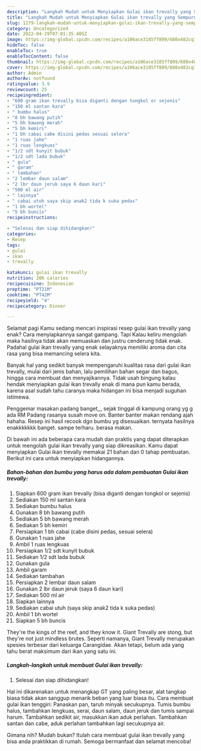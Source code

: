 ```yaml
---
description: "Langkah Mudah untuk Menyiapkan Gulai ikan trevally yang Sempurna "
title: "Langkah Mudah untuk Menyiapkan Gulai ikan trevally yang Sempurna "
slug: 1279-langkah-mudah-untuk-menyiapkan-gulai-ikan-trevally-yang-sempurna
category: Uncategorized
date: 2022-04-29T07:01:35.405Z
image: https://img-global.cpcdn.com/recipes/a106ace3185ff809/680x482cq70/gulai-ikan-trevally-foto-resep-utama.jpg
hideToc: false
enableToc: true
enableTocContent: false
thumbnail: https://img-global.cpcdn.com/recipes/a106ace3185ff809/680x482cq70/gulai-ikan-trevally-foto-resep-utama.jpg
cover: https://img-global.cpcdn.com/recipes/a106ace3185ff809/680x482cq70/gulai-ikan-trevally-foto-resep-utama.jpg
author: Admin
authorAv: notfound
ratingvalue: 3.9
reviewcount: 25
recipeingredient:
- "600 gram ikan trevally bisa diganti dengan tongkol or sejenis"
- "150 ml santan kara"
- " bumbu halus"
- "8 bh bawang putih"
- "5 bh bawang merah"
- "5 bh kemiri"
- "1 bh cabai cabe disini pedas sesuai selera"
- "1 ruas jahe"
- "1 ruas lengkuas"
- "1/2 sdt kunyit bubuk"
- "1/2 sdt lada bubuk"
- " gula"
- " garam"
- " tambahan"
- "2 lembar daun salam"
- "2 lbr daun jeruk saya 6 daun kari"
- "500 ml air"
- " lainnya"
- " cabai utuh saya skip anak2 tida k suka pedas"
- "1 bh wortel"
- "5 bh buncis"
recipeinstructions:

- "Selesai dan siap dihidangkan!"
categories:
- Resep
tags:
- gulai
- ikan
- trevally

katakunci: gulai ikan trevally 
nutrition: 206 calories
recipecuisine: Indonesian
preptime: "PT21M"
cooktime: "PT42M"
recipeyield: "4"
recipecategory: Dinner

---
```



Selamat pagi Kamu sedang mencari inspirasi resep gulai ikan trevally yang enak? Cara menyiapkannya sangat gampang. Tapi Kalau keliru mengolah maka hasilnya tidak akan memuaskan dan justru cenderung tidak enak. Padahal gulai ikan trevally yang enak selayaknya memiliki aroma dan cita rasa yang bisa memancing selera kita.


Banyak hal yang sedikit banyak mempengaruhi kualitas rasa dari gulai ikan trevally, mulai dari jenis bahan, lalu pemilihan bahan segar dan bagus, hingga cara membuat dan menyajikannya. Tidak usah bingung kalau hendak menyiapkan gulai ikan trevally enak di mana pun kamu berada, karena asal sudah tahu caranya maka hidangan ini bisa menjadi suguhan istimewa.

Penggemar masakan padang banget,,, sejak tinggal di kampung orang yg g ada RM Padang rasanya susah move on. Banter banter makan rendang ajah hahaha. Resep ini hasil recook dgn bumbu yg disesuaikan. ternyata hasilnya enakkkkkkk banget. sampe terharu. berasa makan.


Di bawah ini ada beberapa cara mudah dan praktis yang dapat diterapkan untuk mengolah gulai ikan trevally yang siap dikreasikan. Kamu dapat menyiapkan Gulai ikan trevally memakai 21 bahan dan 0 tahap pembuatan. Berikut ini cara untuk menyiapkan hidangannya.

<!--inarticleads1-->

##### Bahan-bahan dan bumbu yang harus ada dalam pembuatan Gulai ikan trevally:

1. Siapkan 600 gram ikan trevally (bisa diganti dengan tongkol or sejenis)
1. Sediakan 150 ml santan kara
1. Sediakan  bumbu halus
1. Gunakan 8 bh bawang putih
1. Sediakan 5 bh bawang merah
1. Sediakan 5 bh kemiri
1. Persiapkan 1 bh cabai (cabe disini pedas, sesuai selera)
1. Gunakan 1 ruas jahe
1. Ambil 1 ruas lengkuas
1. Persiapkan 1/2 sdt kunyit bubuk
1. Sediakan 1/2 sdt lada bubuk
1. Gunakan  gula
1. Ambil  garam
1. Sediakan  tambahan
1. Persiapkan 2 lembar daun salam
1. Gunakan 2 lbr daun jeruk (saya 6 daun kari)
1. Sediakan 500 ml air
1. Siapkan  lainnya
1. Sediakan  cabai utuh (saya skip anak2 tida k suka pedas)
1. Ambil 1 bh wortel
1. Siapkan 5 bh buncis


They&#39;re the kings of the reef, and they know it. Giant Trevally are stong, but they&#39;re not just mindless brutes. Seperti namanya, Giant Trevally merupakan spesies terbesar dari keluarga Carangidae. Akan tetapi, belum ada yang tahu berat maksimum dari ikan yang satu ini. 

<!--inarticleads2-->

##### Langkah-langkah untuk membuat Gulai ikan trevally:


1. Selesai dan siap dihidangkan!

Hal ini dikarenakan untuk menangkap GT yang paling besar, alat tangkap biasa tidak akan sanggup menarik beban yang luar biasa itu. Cara membuat gulai ikan tenggiri: Panaskan pan, taruh minyak secukupnya. Tumis bumbu halus, tambahkan lengkuas, serai, daun salam, daun jeruk dan tumis sampai harum. Tambahkan sedikit air, masukkan ikan aduk perlahan. Tambahkan santan dan cabe, aduk perlahan tambahkan lagi secukupnya air. 

Gimana nih? Mudah bukan? Itulah cara membuat gulai ikan trevally yang bisa anda praktikkan di rumah. Semoga bermanfaat dan selamat mencoba!
